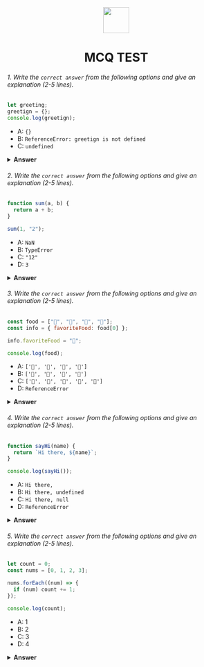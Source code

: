 <div align="center">
  <img height="60" src="https://edurev.gumlet.io/AllImages/original/ApplicationImages/CourseImages/944e5d47-8c55-4a89-91e5-22ab5f2798fc_CI.png">
  <h1>MCQ TEST</h1>
</div>

###### 1. Write the `correct answer` from the following options and give an explanation (2-5 lines).

```javascript
let greeting;
greetign = {};
console.log(greetign);
```

- A: `{}`
- B: `ReferenceError: greetign is not defined`
- C: `undefined`

<details><summary><b>Answer</b></summary>
<p>

#### Answer: ?
<i>Right answer is A: "{}"</i>
<i> <b>let greeting</b>: this line is just declares a variable using Let keyword. dont assigned a any value </i>
<i> <b>greetign = {}</b> The Line of codes means Assigned a empty object , We know that In JavaScript, {} represents an empty object literal. So, I am sure its outpu is empty array"{}"  because that's the value of the "greeting" variable after you assigned it. </i>

</p>
</details>

###### 2. Write the `correct answer` from the following options and give an explanation (2-5 lines).

```javascript
function sum(a, b) {
  return a + b;
}

sum(1, "2");
```

- A: `NaN`
- B: `TypeError`
- C: `"12"`
- D: `3`

<details><summary><b>Answer</b></summary>
<p>

#### Answer: ?

<i> The Right answer is "12"
 a is assigned the value 1.( Number type)
b is assigned the value "2" (a string).
Then, inside the function, you have the expression a + b. JavaScript will try to perform addition, but when you try to add a number and a string, JavaScript will perform type coercion and convert the number to a string and concatenate them together.

So, 1 + "2" results in "12" (a string concatenation, not numeric addition).

Therefore, the output of sum(1, "2") is "12", which is a string.</i>

</p>
</details>

###### 3. Write the `correct answer` from the following options and give an explanation (2-5 lines).

```javascript
const food = ["🍕", "🍫", "🥑", "🍔"];
const info = { favoriteFood: food[0] };

info.favoriteFood = "🍝";

console.log(food);
```

- A: `['🍕', '🍫', '🥑', '🍔']`
- B: `['🍝', '🍫', '🥑', '🍔']`
- C: `['🍝', '🍕', '🍫', '🥑', '🍔']`
- D: `ReferenceError`

<details><summary><b>Answer</b></summary>
<p>

#### Answer: ?

<i>Right Answer is A: `['🍕', '🍫', '🥑', '🍔']`

const food = ["🍕", "🍫", "🥑", "🍔"];: This line declares a constant array named food containing four items.

const info = { favoriteFood: food[0] };: Here,create an object info with a property favoriteFood, and  initialize it with the first element of the food array, which is "🍕". So, info.favoriteFood initially holds the value "🍕".

info.favoriteFood = "🍝";: This line reassigns the favoriteFood property of the info object with the value "🍝". So, now info.favoriteFood contains "🍝" instead of "🍕".

console.log(food);: Finally,  log the food array to the console.

Before  logged the food array,  only modified the info object by changing the value of info.favoriteFood.  didn't directly modify the food array. Therefore, the food array remains unchanged. When  log food, it will output the original array
</i>

</p>
</details>

###### 4. Write the `correct answer` from the following options and give an explanation (2-5 lines).

```javascript
function sayHi(name) {
  return `Hi there, ${name}`;
}

console.log(sayHi());
```

- A: `Hi there,`
- B: `Hi there, undefined`
- C: `Hi there, null`
- D: `ReferenceError`

<details><summary><b>Answer</b></summary>
<p>

#### Answer: ?

<i>Right Answe is - B: `Hi there, undefined`</i>

In This code,  have defined a function sayHi that takes one parameter name and returns a string with a greeting. The greeting is constructed using template literals with the value of the name parameter.

However, when  call sayHi() in the console.log statement, not passing any argument for the name parameter. In JavaScript, if  don't provide a value for a parameter that the function expects, the parameter's value becomes undefined.
</p>
</details>

###### 5. Write the `correct answer` from the following options and give an explanation (2-5 lines).

```javascript
let count = 0;
const nums = [0, 1, 2, 3];

nums.forEach((num) => {
  if (num) count += 1;
});

console.log(count);
```

- A: 1
- B: 2
- C: 3
- D: 4

<details><summary><b>Answer</b></summary>
<p>

#### Answer: ?

<i>Write your explanation here</i>

</p>
</details>